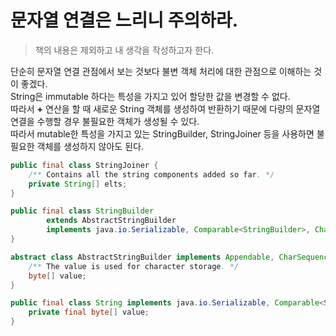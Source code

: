 # 문자열 연결은 느리니 주의하라.

> 책의 내용은 제외하고 내 생각을 작성하고자 한다.

단순히 문자열 연결 관점에서 보는 것보다 불변 객체 처리에 대한 관점으로 이해하는 것이 좋겠다. <br>
String은 immutable 하다는 특성을 가지고 있어 할당한 값을 변경할 수 없다. <br>
따라서 **+** 연산을 할 때 새로운 String 객체를 생성하여 반환하기 때문에 다량의 문자열 연결을 수행할 경우 불필요한 객체가 생성될 수 있다. <br>
따라서 mutable한 특성을 가지고 있는 StringBuilder, StringJoiner 등을 사용하면 불필요한 객체를 생성하지 않아도 된다. <br>


```java
public final class StringJoiner {
    /** Contains all the string components added so far. */
    private String[] elts;
}
```

```java
public final class StringBuilder
        extends AbstractStringBuilder
        implements java.io.Serializable, Comparable<StringBuilder>, CharSequence {
}

abstract class AbstractStringBuilder implements Appendable, CharSequence {
    /** The value is used for character storage. */
    byte[] value;
}
```

```java
public final class String implements java.io.Serializable, Comparable<String>, CharSequence {
    private final byte[] value;
}
```